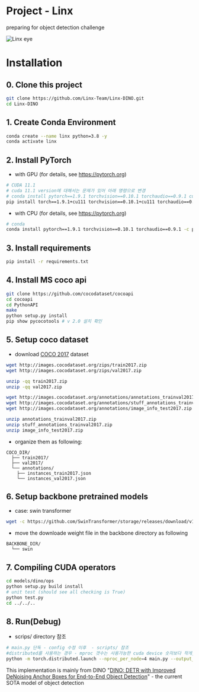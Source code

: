 # Project - Linx

preparing for object detection challenge

![Linx eye](https://user-images.githubusercontent.com/15726007/177371786-167eb74b-3953-435a-9aa2-d1bb779f1688.png)

# Installation

## 0. Clone this project
```bash
git clone https://github.com/Linx-Team/Linx-DINO.git
cd Linx-DINO
```

## 1. Create Conda Environment

```bash
conda create --name linx python=3.8 -y
conda activate linx
```

## 2. Install PyTorch

- with GPU (for details, see https://pytorch.org)

```bash
# CUDA 11.1
# cuda 11.1 version에 대해서는 문제가 있어 아래 명령으로 변경
# conda install pytorch==1.9.1 torchvision==0.10.1 torchaudio==0.9.1 cudatoolkit=10.2 -c pytorch
pip install torch==1.9.1+cu111 torchvision==0.10.1+cu111 torchaudio==0.9.1 -f https://download.pytorch.org/whl/torch_stable.html
```

- with CPU (for details, see https://pytorch.org)

```bash
# conda
conda install pytorch==1.9.1 torchvision==0.10.1 torchaudio==0.9.1 -c pytorch
```

## 3. Install requirements
```bash
pip install -r requirements.txt
```

## 4. Install MS coco api
```bash
git clone https://github.com/cocodataset/cocoapi
cd cocoapi
cd PythonAPI
make
python setup.py install
pip show pycocotools # v 2.0 설치 확인 
```

## 5. Setup coco dataset 
- download [COCO 2017](https://cocodataset.org/) dataset 
```bash
wget http://images.cocodataset.org/zips/train2017.zip
wget http://images.cocodataset.org/zips/val2017.zip

unzip -qq train2017.zip
unzip -qq val2017.zip

wget http://images.cocodataset.org/annotations/annotations_trainval2017.zip
wget http://images.cocodataset.org/annotations/stuff_annotations_trainval2017.zip
wget http://images.cocodataset.org/annotations/image_info_test2017.zip

unzip annotations_trainval2017.zip
unzip stuff_annotations_trainval2017.zip
unzip image_info_test2017.zip
```

- organize them as following:
```
COCO_DIR/
  ├── train2017/
  ├── val2017/
  └── annotations/
  	├── instances_train2017.json
  	└── instances_val2017.json
```

## 6. Setup backbone pretrained models
- case: swin transformer
```bash
wget -c https://github.com/SwinTransformer/storage/releases/download/v1.0.0/swin_large_patch4_window12_384_22k.pth
```
- move the downloade weight file in the backbone directory as following
```
BACKBONE_DIR/
  └── swin
```

## 7. Compiling CUDA operators
```sh
cd models/dino/ops
python setup.py build install
# unit test (should see all checking is True)
python test.py
cd ../../..
```

## 8. Run(Debug) 
- scrips/ directory 참조
```sh
# main.py 단독 - config 수정 이후  - scripts/ 참조
#distributed를 사용하는 경우 - mproc 갯수는 사용가능한 cuda device 숫자보다 작게, 
python -m torch.distributed.launch --nproc_per_node=4 main.py --output_dir logs/dino/swin -c config/DINO/DINO_4scale_swin.py --coco_path /home/ubuntu/.linx/datasets/coco_2017 --options dn_scalar=100 embed_init_tgt=TRUE dn_label_coef=1.0 dn_bbox_coef=1.0 use_ema=False dn_box_noise_scale=1.0 backbone_dir=/home/ubuntu/.linx/backbones/swin
```

This implementation is mainly from DINO "[DINO: DETR with Improved DeNoising Anchor Boxes for End-to-End Object Detection](https://arxiv.org/abs/2203.03605)" - the current SOTA model of object detection

